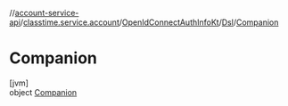 //[account-service-api](../../../../../index.md)/[classtime.service.account](../../../index.md)/[OpenIdConnectAuthInfoKt](../../index.md)/[Dsl](../index.md)/[Companion](index.md)

# Companion

[jvm]\
object [Companion](index.md)
